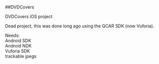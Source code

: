 ##DVDCovers

DVDCovers iOS project

Dead project, this was done long ago using the QCAR SDK (now Vuforia). 

Needs: <br /> Android SDK <br />  Android NDK <br /> Vuforia SDK <br /> trackable jpegs

